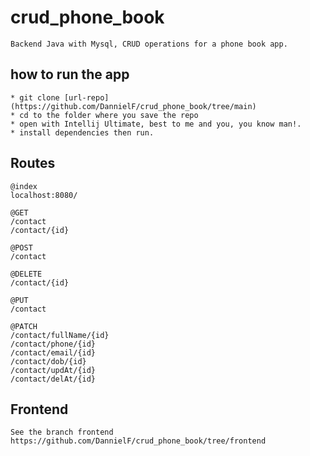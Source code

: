# crud_phone_book
    Backend Java with Mysql, CRUD operations for a phone book app.

## how to run the app
    * git clone [url-repo](https://github.com/DannielF/crud_phone_book/tree/main)
    * cd to the folder where you save the repo
    * open with Intellij Ultimate, best to me and you, you know man!.
    * install dependencies then run.

## Routes
    @index
    localhost:8080/
    
    @GET
    /contact
    /contact/{id}

    @POST
    /contact

    @DELETE
    /contact/{id}

    @PUT
    /contact

    @PATCH
    /contact/fullName/{id}
    /contact/phone/{id}
    /contact/email/{id}
    /contact/dob/{id}
    /contact/updAt/{id}
    /contact/delAt/{id}

## Frontend
    See the branch frontend
    https://github.com/DannielF/crud_phone_book/tree/frontend
